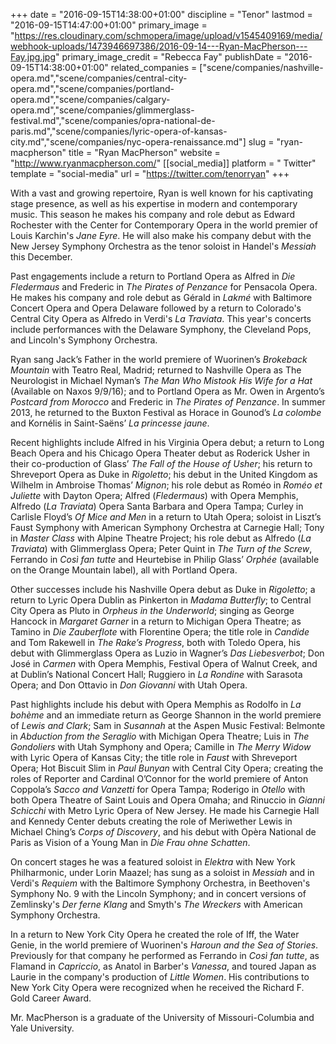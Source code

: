 +++
date = "2016-09-15T14:38:00+01:00"
discipline = "Tenor"
lastmod = "2016-09-15T14:47:00+01:00"
primary_image = "https://res.cloudinary.com/schmopera/image/upload/v1545409169/media/webhook-uploads/1473946697386/2016-09-14---Ryan-MacPherson---Fay.jpg.jpg"
primary_image_credit = "Rebecca Fay"
publishDate = "2016-09-15T14:38:00+01:00"
related_companies = ["scene/companies/nashville-opera.md","scene/companies/central-city-opera.md","scene/companies/portland-opera.md","scene/companies/calgary-opera.md","scene/companies/glimmerglass-festival.md","scene/companies/opra-national-de-paris.md","scene/companies/lyric-opera-of-kansas-city.md","scene/companies/nyc-opera-renaissance.md"]
slug = "ryan-macpherson"
title = "Ryan MacPherson"
website = "http://www.ryanmacpherson.com/"
[[social_media]]
platform = " Twitter"
template = "social-media"
url = "https://twitter.com/tenorryan"
+++

With a vast and growing repertoire, Ryan is well known for his captivating stage presence, as well as his expertise in modern and contemporary music. This season he makes his company and role debut as Edward Rochester with the Center for Contemporary Opera in the world premier of Louis Karchin's *Jane Eyre*. He will also make his company debut with the New Jersey Symphony Orchestra as the tenor soloist in Handel's *Messiah* this December.

Past engagements include a return to Portland Opera as Alfred in *Die Fledermaus* and Frederic in *The Pirates of Penzance* for Pensacola Opera. He makes his company and role debut as Gérald in *Lakmé* with Baltimore Concert Opera and Opera Delaware followed by a return to Colorado's Central City Opera as Alfredo in Verdi's *La Traviata*. This year's concerts include performances with the Delaware Symphony, the Cleveland Pops, and Lincoln's Symphony Orchestra. 

Ryan sang Jack’s Father in the world premiere of Wuorinen’s *Brokeback Mountain* with Teatro Real, Madrid; returned to Nashville Opera as The Neurologist in Michael Nyman’s *The Man Who Mistook His Wife for a Hat* (Available on Naxos 9/9/16); and to Portland Opera as Mr. Owen in Argento’s *Postcard from Morocco* and Frederic in *The Pirates of Penzance*. In summer 2013, he returned to the Buxton Festival as Horace in Gounod’s *La colombe* and Kornélis in Saint-Saëns’ *La princesse jaune*.

Recent highlights include Alfred in his Virginia Opera debut; a return to Long Beach Opera and his Chicago Opera Theater debut as Roderick Usher in their co-production of Glass’ *The Fall of the House of Usher*; his return to Shreveport Opera as Duke in *Rigoletto*; his debut in the United Kingdom as Wilhelm in Ambroise Thomas’ *Mignon*; his role debut as Roméo in *Roméo et Juliette* with Dayton Opera; Alfred (*Fledermaus*) with Opera Memphis, Alfredo (*La Traviata*) Opera Santa Barbara and Opera Tampa; Curley in Carlisle Floyd’s *Of Mice and Men* in a return to Utah Opera; soloist in Liszt’s Faust Symphony with American Symphony Orchestra at Carnegie Hall; Tony in *Master Class* with Alpine Theatre Project; his role debut as Alfredo (*La Traviata*) with Glimmerglass Opera; Peter Quint in *The Turn of the Screw*, Ferrando in *Così fan tutte* and Heurtebise in Philip Glass’ *Orphée* (available on the Orange Mountain label), all with Portland Opera.

Other successes include his Nashville Opera debut as Duke in *Rigoletto*; a return to Lyric Opera Dublin as Pinkerton in *Madama Butterfly*; to Central City Opera as Pluto in *Orpheus in the Underworld*; singing as George Hancock in *Margaret Garner* in a return to Michigan Opera Theatre; as Tamino in *Die Zauberflote* with Florentine Opera; the title role in *Candide* and Tom Rakewell in *The Rake’s Progress*, both with Toledo Opera, his debut with Glimmerglass Opera as Luzio in Wagner’s *Das Liebesverbot*; Don José in *Carmen* with Opera Memphis, Festival Opera of Walnut Creek, and at Dublin’s National Concert Hall; Ruggiero in *La Rondine* with Sarasota Opera; and Don Ottavio in *Don Giovanni* with Utah Opera.

Past highlights include his debut with Opera Memphis as Rodolfo in *La bohème* and an immediate return as George Shannon in the world premiere of *Lewis and Clark*; Sam in *Susannah* at the Aspen Music Festival: Belmonte in *Abduction from the Seraglio* with Michigan Opera Theatre; Luis in *The Gondoliers* with Utah Symphony and Opera; Camille in *The Merry Widow* with Lyric Opera of Kansas City; the title role in *Faust* with Shreveport Opera; Hot Biscuit Slim in *Paul Bunyan* with Central City Opera; creating the roles of Reporter and Cardinal O’Connor for the world premiere of Anton Coppola’s *Sacco and Vanzetti* for Opera Tampa; Roderigo in *Otello* with both Opera Theatre of Saint Louis and Opera Omaha; and Rinuccio in *Gianni Schicchi* with Metro Lyric Opera of New Jersey. He made his Carnegie Hall and Kennedy Center debuts creating the role of Meriwether Lewis in Michael Ching’s *Corps of Discovery*, and his debut with Opèra National de Paris as Vision of a Young Man in *Die Frau ohne Schatten*.

On concert stages he was a featured soloist in *Elektra* with New York Philharmonic, under Lorin Maazel; has sung as a soloist in *Messiah* and in Verdi's *Requiem* with the Baltimore Symphony Orchestra, in Beethoven's Symphony No. 9 with the Lincoln Symphony; and in concert versions of Zemlinsky's *Der ferne Klang* and Smyth's *The Wreckers* with American Symphony Orchestra.

In a return to New York City Opera he created the role of Iff, the Water Genie, in the world premiere of Wuorinen's *Haroun and the Sea of Stories*. Previously for that company he performed as Ferrando in *Così fan tutte*, as Flamand in *Capriccio*, as Anatol in Barber's *Vanessa*, and toured Japan as Laurie in the company's production of *Little Women*. His contributions to New York City Opera were recognized when he received the Richard F. Gold Career Award.

Mr. MacPherson is a graduate of the University of Missouri-Columbia and Yale University.
